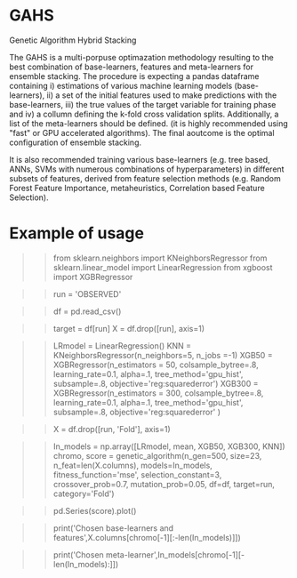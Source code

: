 # GAHS
Genetic Algorithm Hybrid Stacking

The GAHS is a multi-porpuse optimazation methodology resulting to the best combination of base-learners, features and meta-learners for ensemble stacking. The procedure is expecting a pandas dataframe containing i) estimations of various machine learning models (base-learners), ii) a set of the initial  features used to make predictions with the base-learners, iii) the true values of the target variable for training phase and iv) a collumn defining the k-fold cross validation splits. Additionally, a list of the meta-learners should be defined. (it is highly recommended using "fast" or GPU accelerated algorithms). The final aoutcome is the optimal configuration of ensemble stacking. 

It is also recommended training various base-learners (e.g. tree based, ANNs, SVMs with numerous combinations of hyperparameters) in different subsets of features, derived from feature selection methods (e.g. Random Forest Feature Importance, metaheuristics, Correlation based Feature Selection).

# Example of usage

>> from sklearn.neighbors import KNeighborsRegressor
>> from sklearn.linear_model import LinearRegression
>> from xgboost import XGBRegressor

>> run = 'OBSERVED'

>> df = pd.read_csv()

>> target = df[run]
>> X = df.drop([run], axis=1)

>> LRmodel = LinearRegression()
>> KNN = KNeighborsRegressor(n_neighbors=5, n_jobs =-1)
>> XGB50 = XGBRegressor(n_estimators = 50, 
                                colsample_bytree=.8,
                                learning_rate=0.1,
                                alpha=.1,
                                tree_method='gpu_hist',
                                subsample=.8, objective='reg:squarederror')
>> XGB300 = XGBRegressor(n_estimators = 300, 
                                colsample_bytree=.8,
                                learning_rate=0.1,
                                alpha=.1,
                                tree_method='gpu_hist',
                                subsample=.8, objective='reg:squarederror'
                                )

>> X = df.drop([run, 'Fold'], axis=1)

>> In_models = np.array([LRmodel, mean, XGB50, XGB300, KNN]) 
>> chromo, score = genetic_algorithm(n_gen=500, size=23, n_feat=len(X.columns),
                                  models=In_models, fitness_function='mse',
                                  selection_constant=3, crossover_prob=0.7, mutation_prob=0.05,
                                  df=df, target=run, category='Fold')

>> pd.Series(score).plot()

>> print('Chosen base-learners and features',X.columns[chromo[-1][:-len(In_models)]])

>> print('Chosen meta-learner',In_models[chromo[-1][-len(In_models):]])

